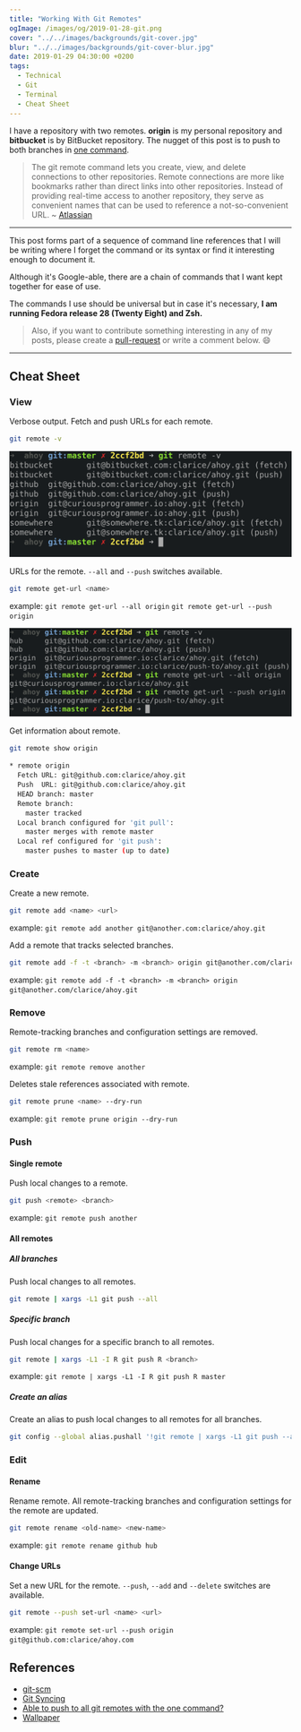 ```yaml
---
title: "Working With Git Remotes"
ogImage: /images/og/2019-01-28-git.png
cover: "../../images/backgrounds/git-cover.jpg"
blur: "../../images/backgrounds/git-cover-blur.jpg"
date: 2019-01-29 04:30:00 +0200
tags:
  - Technical
  - Git
  - Terminal
  - Cheat Sheet
---
```


I have a repository with two remotes. **origin** is my personal repository
and **bitbucket** is by BitBucket repository. The nugget of this post is
to push to both branches in [one command](#all-remotes).

> The git remote command lets you create, view, and delete connections to other
> repositories. Remote connections are more like bookmarks rather than direct
> links into other repositories. Instead of providing real-time access to
> another repository, they serve as convenient names that can be used to
> reference a not-so-convenient URL. ~
> [Atlassian](https://www.atlassian.com/git/tutorials/syncing)

---

This post forms part of a sequence of command line references that I
will be writing where I forget the command or its syntax or find it
interesting enough to document it.

Although it's Google-able, there are a chain of
commands that I want kept together for ease of use.

The commands I use should be universal but in case it's necessary, **I am
running Fedora release 28 (Twenty Eight) and Zsh.**

> Also, if you want to contribute something interesting in any of
> my posts, please create a
> [pull-request](https://github.com/cbillowes/curious-programmer-helium)
> or write a comment below. :smile:

---

## Cheat Sheet

### View

Verbose output. Fetch and push URLs for each remote.

```bash
git remote -v
```

![Git remotes](remotes.png)

URLs for the remote. `--all` and `--push` switches available.

```bash
git remote get-url <name>
```

example:
`git remote get-url --all origin`
`git remote get-url --push origin`

![Git get-url](get-url.png)

Get information about remote.

```bash
git remote show origin
```

```bash
* remote origin
  Fetch URL: git@github.com:clarice/ahoy.git
  Push  URL: git@github.com:clarice/ahoy.git
  HEAD branch: master
  Remote branch:
    master tracked
  Local branch configured for 'git pull':
    master merges with remote master
  Local ref configured for 'git push':
    master pushes to master (up to date)
```

### Create

Create a new remote.

```bash
git remote add <name> <url>
```

example: `git remote add another git@another.com:clarice/ahoy.git`

Add a remote that tracks selected branches.

```bash
git remote add -f -t <branch> -m <branch> origin git@another.com/clarice/ahoy.git
```

example: `git remote add -f -t <branch> -m <branch> origin git@another.com/clarice/ahoy.git`

### Remove

Remote-tracking branches and configuration settings are removed.

```bash
git remote rm <name>
```

example: `git remote remove another`

Deletes stale references associated with remote.

```bash
git remote prune <name> --dry-run
```

example: `git remote prune origin --dry-run`

### Push

#### Single remote

Push local changes to a remote.

```bash
git push <remote> <branch>
```

example: `git remote push another`

#### All remotes

##### All branches

Push local changes to all remotes.

```bash
git remote | xargs -L1 git push --all
```

##### Specific branch

Push local changes for a specific branch to all remotes.

```bash
git remote | xargs -L1 -I R git push R <branch>
```

example: `git remote | xargs -L1 -I R git push R master`

##### Create an alias

Create an alias to push local changes to all remotes for all branches.

```bash
git config --global alias.pushall '!git remote | xargs -L1 git push --all'
```

### Edit

#### Rename

Rename remote. All remote-tracking branches and configuration settings for the remote
are updated.

```bash
git remote rename <old-name> <new-name>
```

example: `git remote rename github hub`

#### Change URLs

Set a new URL for the remote. `--push`, `--add` and `--delete` switches
are available.

```bash
git remote --push set-url <name> <url>
```

example:
`git remote set-url --push origin git@github.com:clarice/ahoy.com`

## References

- [git-scm](https://git-scm.com/docs/git-remote)
- [Git Syncing](https://www.atlassian.com/git/tutorials/syncing)
- [Able to push to all git remotes with the one command?](https://stackoverflow.com/questions/5785549/able-to-push-to-all-git-remotes-with-the-one-command)
- [Wallpaper](https://wall.alphacoders.com/big.php?i=430944)
